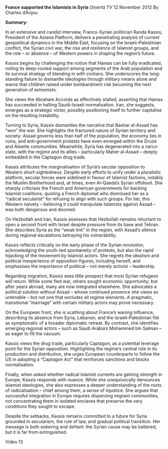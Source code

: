 **France supported the Islamists in Syria** _Omerta TV_ 12 November 2012 By Charles d’Anjou

**Summary:**

In an extensive and candid interview, Franco-Syrian politician Randa Kassis, President of the Astana Platform, delivers a penetrating analysis of current geopolitical dynamics in the Middle East, focusing on the Israeli–Palestinian conflict, the Syrian civil war, the rise and resilience of Islamist groups, and the role – or absence – of Western powers in shaping the region’s future.

Kassis begins by challenging the notion that Hamas can be fully eradicated, noting its deep-rooted support among segments of the Arab population and its survival strategy of blending in with civilians. She underscores the long-standing failure to dismantle ideologies through military means alone and warns that children raised under bombardment risk becoming the next generation of extremists.

She views the Abraham Accords as effectively stalled, asserting that Hamas has succeeded in halting Saudi–Israeli normalisation. Iran, she suggests, emerges as a strategic victor, possibly positioning itself to further capitalise on the resulting instability.

Turning to Syria, Kassis dismantles the narrative that Bashar al-Assad has “won” the war. She highlights the fractured nature of Syrian territory and society: Assad governs less than half of the population, the economy lies in ruins, and anti-government protests have even emerged within the Druze and Alawite communities. Meanwhile, Syria has degenerated into a narco-state, with the regime and its allies – particularly Maher al-Assad – deeply embedded in the Captagon drug trade.

Kassis attributes the marginalisation of Syria’s secular opposition to Western short-sightedness. Despite early efforts to unify under a pluralistic platform, secular forces were sidelined in favour of Islamist factions, notably the Muslim Brotherhood and, at times, even Al-Qaeda’s Syrian offshoot. She sharply criticises the French and American governments for backing Islamist coalitions, quoting a French diplomat who dismissed her as a “radical secularist” for refusing to align with such groups. For her, this Western naivety – believing it could manipulate Islamists against Assad – was both dangerous and doomed.

On Hezbollah and Iran, Kassis assesses that Hezbollah remains reluctant to open a second front with Israel despite pressure from its base and Tehran. She describes Syria as the “weak link” in the region, with Assad’s silence during regional escalations betraying his vulnerability.

Kassis reflects critically on the early phase of the Syrian revolution, acknowledging the youth-led spontaneity of protests, but also the rapid hijacking of the movement by Islamist actors. She regrets the idealism and political inexperience of opposition figures, including herself, and emphasises the importance of political – not merely activist – leadership.

Regarding migration, Kassis sees little prospect that most Syrian refugees will return. While some fled war, others sought economic opportunity; but after years abroad, many are now integrated elsewhere. She advocates a political solution without Assad – whose continued presence she views as untenable – but not one that excludes all regime elements. A pragmatic, transitional “marriage” with certain military actors may prove necessary.

On the European front, she is scathing about France’s waning influence, describing its absence from Syria, Lebanon, and the Israeli–Palestinian file as symptomatic of a broader diplomatic retreat. By contrast, she identifies emerging regional actors – such as Saudi Arabia’s Mohammed bin Salman – as eager to fill the vacuum.

Kassis views the drug trade, particularly Captagon, as a potential leverage point for the Syrian opposition. Highlighting the regime’s central role in its production and distribution, she urges European counterparts to follow the US in adopting a “Captagon Act” that reinforces sanctions and blocks normalisation.

Finally, when asked whether radical Islamist currents are gaining strength in Europe, Kassis responds with nuance. While she unequivocally denounces Islamist ideologies, she also expresses a deeper understanding of the roots of radicalisation – chief among them, a sense of injustice. She argues that successful integration in Europe requires dispersing migrant communities, not concentrating them in isolated enclaves that preserve the very conditions they sought to escape.

Despite the setbacks, Kassis remains committed to a future for Syria grounded in secularism, the rule of law, and gradual political transition. Her message is both sobering and defiant: the Syrian cause may be battered, but it is far from extinguished.

Video 13